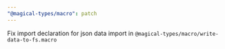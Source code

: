 ```yaml
---
"@magical-types/macro": patch
---
```


Fix import declaration for json data import in `@magical-types/macro/write-data-to-fs.macro`
